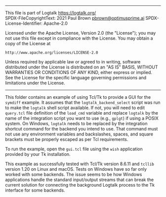 ________________________________________________________________________

This file is part of Logtalk <https://logtalk.org/>  
SPDX-FileCopyrightText: 2021 Paul Brown <pbrown@optimusprime.ai>
SPDX-License-Identifier: Apache-2.0

Licensed under the Apache License, Version 2.0 (the "License");
you may not use this file except in compliance with the License.
You may obtain a copy of the License at

    http://www.apache.org/licenses/LICENSE-2.0

Unless required by applicable law or agreed to in writing, software
distributed under the License is distributed on an "AS IS" BASIS,
WITHOUT WARRANTIES OR CONDITIONS OF ANY KIND, either express or implied.
See the License for the specific language governing permissions and
limitations under the License.
________________________________________________________________________


This folder contains an example of using Tcl/Tk to provide a GUI for the
`symdiff` example. It assumes that the `logtalk_backend_select` script
was run to make the `logtalk` shell script available. If not, you will
need to edit `query.tcl` file definition of the `load_cmd` variable and
replace `logtalk` by the name of the integration script you want to use
(e.g., `gplgt`) if using a POSIX system. On Windows, `logtalk` needs to
be replaced by the integration shortcut command for the backend you
intend to use. That command must not use any environment variables and
backslashes, spaces, and square brackets must be properly escaped as
per Tcl requirements.

To run the example, open the `gui.tcl` file using the `wish` application
provided by your Tk installation.

This example as successfully tested with Tcl/Tk version 8.6.11 and `tcllib`
version 1.20 on Linux and macOS. Tests on Windows have so far only worked
with some backends. The issue seems to be how Windows applications handle
the standard input/output streams that can break the current solution for
connecting the background Logtalk process to the Tk interface for some
backends.
